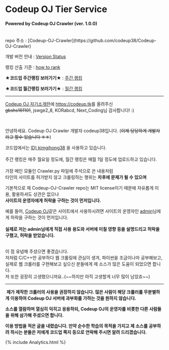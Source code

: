 # Codeup OJ Tier Service
#### Powered by Codeup OJ Crawler (ver. 1.0.0)

<br>
repo 주소 : [Codeup-OJ-Crawler](https://github.com/codeup38/Codeup-OJ-Crawler)    

개발 버전 안내 : [Version Status](https://codeup.tk/Version-status)

랭킹 산출 기준 : [how to rank](https://codeup.tk/how-to-rank)

**★코드업 주간랭킹 보러가기★** : [주간 랭킹](https://blog.creatively.dev/tags/#%EC%A3%BC%EA%B0%84%20%EC%BD%94%EB%93%9C%EC%97%85%20%EB%9E%AD%ED%82%B9)

**★코드업 월간랭킹 보러가기★** : [월간 랭킹](https://blog.creatively.dev/tags/#%EC%9B%94%EA%B0%84%20%EC%BD%94%EB%93%9C%EC%97%85%20%EB%9E%AD%ED%82%B9)

-----------------------------------------

[Codeup OJ 자기소개란](https://codeup.kr/ranklist.php?start=0)에 <https://codeup.tk>를 올려주신  
~~gbshs161101~~, jswge2_8, KORabcd, Next_Coding님 감사합니다! :)    

<br>

안녕하세요. Codeup OJ Crawler 개발자 codeup38입니다.  (~~이제 당당하게 개발자라고 할수 있습니다 ㅎㅎ~~)

코드업에서는 [ID) kimgihong38](https://codeup.kr/userinfo.php?user=kimgihong38) 을 사용하고 있습니다.  
<br>
주간 랭킹은 매주 월요일 정도에, 월간 랭킹은 매월 1일 정도에 업로드하고 있습니다.  
<br>
가장 메인 모듈인 Crawler.py 파일에 주석으로 쓴 내용처럼  <br>
타인의 사이트를 허가받지 않고 크롤링하는 행위는 **차후에 문제가 될 수 있으며**  

기본적으로 제 Codeup-OJ-Crawler repo는 MIT license이기 때문에 자유롭게 이용, 활용하셔도 상관은 없으나  <br>
**사이트의 운영자에게 허락을 구하는 것이 먼저입니다.**
<br>

예를 들어, [Codeup OJ](https://codeup.kr)같은 사이트에서 사용하시려면 사이트의 운영자인 [admin](https://codeup.kr/userinfo.php?user=admin)님에게 허락을 구하는 것이 먼저입니다.  
<br>
**실제로 저는 admin님에게 직접 사용 용도와 서버에 미칠 영향 등을 설명드리고 허락을 구했고, 허락을 받았습니다.**

<br>
이 점 유념해 주셨으면 좋겠습니다.
<br>
저처럼 C/C++만 공부하다 웹 크롤링에 관심이 생겨, 파이썬을 조금이나마 공부해보고, 실제로 웹 크롤러를 구현해보고 싶으신 분들에게  
제 소스가 많은 도움이 되었으면 합니다.  

<br>
저 또한 굉장히 고생했으니까요..(~~하지만 아직 고생할게 너무 많이 남았죠~~)  

--------------------------



​	**제가 제작한 크롤러의 사용을 권장하지 않습니다. 많은 사람이 해당 크롤러를 무분별하게 이용하여 Codeup OJ 서버에 과부화를 가하는 것을 원하지 않습니다.** 



**소스를 열람하며 열심히 익히고 응용하되, Codeup OJ의 운영자를 비롯한 다른 사람들을 위해 삼가해 주셨으면 합니다.**



**이용 방법을 적은 글을 내렸습니다. 만약 순수한 학습의 목적을 가지고 제 소스를 공부하려 하시는 분들은 저에게 코드업 쪽지 등으로 연락해 주시면 알려 드리겠습니다.**



 <head>{% include Analytics.html %}</head>
